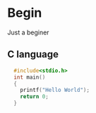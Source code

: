 # Begin
Just a beginer
## C language

```c
  #include<stdio.h>
  int main()
  {
    printf("Hello World");
    return 0;
  }
